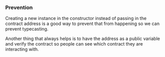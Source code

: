 ### Prevention

Creating a new instance in the constructor instead of passing in the contract address is a good way to prevent that from happening so we can prevent typecasting.

Another thing that always helps is to have the address as a public variable and verify the contract so people can see which contract they are interacting with.
